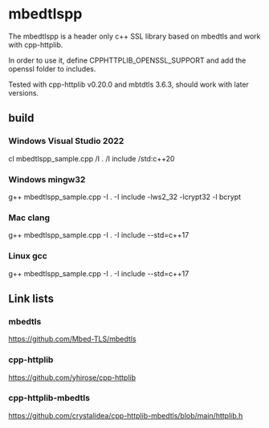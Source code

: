 # mbedtlspp

The mbedtlspp is a header only c++ SSL library based on mbedtls and work with cpp-httplib.

In order to use it, define CPPHTTPLIB_OPENSSL_SUPPORT and add the openssl folder to includes. 

Tested with cpp-httplib v0.20.0 and mbtdtls 3.6.3, should work with later versions.

## build

### Windows Visual Studio 2022

cl mbedtlspp_sample.cpp /I . /I include /std:c++20

### Windows mingw32

g++ mbedtlspp_sample.cpp -I . -I include -lws2_32 -lcrypt32 -l bcrypt

### Mac clang
g++ mbedtlspp_sample.cpp -I . -I include --std=c++17

### Linux gcc
g++ mbedtlspp_sample.cpp -I . -I include --std=c++17

## Link lists

### mbedtls
https://github.com/Mbed-TLS/mbedtls

### cpp-httplib
https://github.com/yhirose/cpp-httplib

### cpp-httplib-mbedtls
https://github.com/crystalidea/cpp-httplib-mbedtls/blob/main/httplib.h



